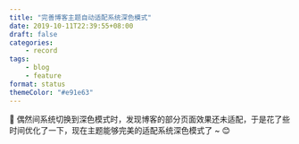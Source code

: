 ```yaml
---
title: "完善博客主题自动适配系统深色模式"
date: 2019-10-11T22:39:55+08:00
draft: false
categories:
    - record
tags:
    - blog
    - feature
format: status
themeColor: "#e91e63"
---
```


🌈 偶然间系统切换到深色模式时，发现博客的部分页面效果还未适配，于是花了些时间优化了一下，现在主题能够完美的适配系统深色模式了 ~ 😊